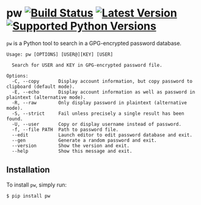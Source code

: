 # pw [![Build Status](https://github.com/catch22/pw/actions/workflows/ci.yml/badge.svg)](https://github.com/catch22/pw/actions/workflows/ci.yml) [![Latest Version](https://img.shields.io/pypi/v/pw.svg)](https://pypi.python.org/pypi/pw/) [![Supported Python Versions](https://img.shields.io/pypi/pyversions/pw.svg)](https://pypi.python.org/pypi/pw/)


`pw` is a Python tool to search in a GPG-encrypted password database.

```
Usage: pw [OPTIONS] [USER@][KEY] [USER]

  Search for USER and KEY in GPG-encrypted password file.

Options:
  -C, --copy       Display account information, but copy password to clipboard (default mode).
  -E, --echo       Display account information as well as password in plaintext (alternative mode).
  -R, --raw        Only display password in plaintext (alternative mode).
  -S, --strict     Fail unless precisely a single result has been found.
  -U, --user       Copy or display username instead of password.
  -f, --file PATH  Path to password file.
  --edit           Launch editor to edit password database and exit.
  --gen            Generate a random password and exit.
  --version        Show the version and exit.
  --help           Show this message and exit.
```


## Installation

To install `pw`, simply run:

```bash
$ pip install pw
```

